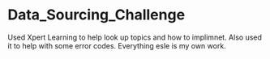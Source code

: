 # Data_Sourcing_Challenge

Used Xpert Learning to help look up topics and how to implimnet. Also used it to help with some error codes. 
Everything esle is my own work.
